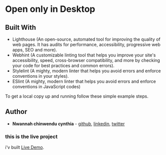 # Open only in Desktop 
## Built With

- Lighthouse (An open-source, automated tool for improving the quality of web pages. It has audits for performance, accessibility, progressive web apps, SEO and more).
- Webhint (A customizable linting tool that helps you improve your site's accessibility, speed, cross-browser compatibility, and more by checking your code for best practices and common errors).
- Stylelint (A mighty, modern linter that helps you avoid errors and enforce conventions in your styles).
- ESlint (A mighty, modern linter that helps you avoid errors and enforce conventions in JavaScript codes)

To get a local copy up and running follow these simple example steps.

## Author
* **Nwannah chinwendu cynthia** - [github](https://github.com/cynthia-nwannah), [linkedin](https://www.linkedin.com/in/cynthia-nwannah/), [twitter](https://twitter.com/CynthiaNwannah)

### this is the live project
i'v built [Live Demo](https://cynthia-nwannah.github.io/css_project/).
